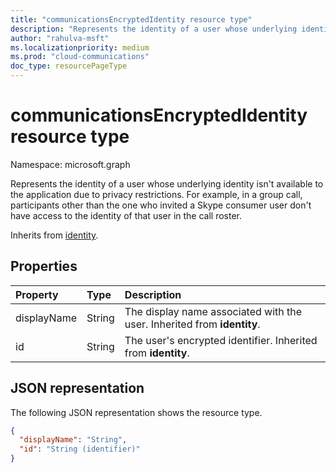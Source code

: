 ```yaml
--- 
title: "communicationsEncryptedIdentity resource type"
description: "Represents the identity of a user whose underlying identity isn't available to the application due to privacy restrictions."
author: "rahulva-msft"
ms.localizationpriority: medium
ms.prod: "cloud-communications"
doc_type: resourcePageType
---
```


# communicationsEncryptedIdentity resource type

Namespace: microsoft.graph

Represents the identity of a user whose underlying identity isn't available to the application due to privacy restrictions. For example, in a group call, participants other than the one who invited a Skype consumer user don't have access to the identity of that user in the call roster.

Inherits from [identity](identity.md).

## Properties

| Property                       | Type                        | Description                     |
| :----------------------------- | :---------------------------| :-------------------------------|
| displayName | String | The display name associated with the user. Inherited from **identity**. |
| id | String | The user's encrypted identifier. Inherited from **identity**. |

## JSON representation

The following JSON representation shows the resource type.

<!-- {
  "blockType": "resource",
  "@odata.type": "microsoft.graph.communicationsEncryptedIdentity",
  "optionalProperties": [
    "displayName"
  ],
} -->
```json
{
  "displayName": "String",
  "id": "String (identifier)"
}
```
